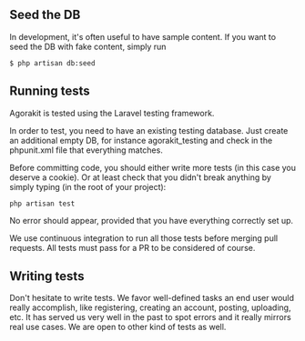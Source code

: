 ## Seed the DB
In development, it's often useful to have sample content. If you want to seed the DB with fake content, simply run

    $ php artisan db:seed

## Running tests
Agorakit is tested using the Laravel testing framework.

In order to test, you need to have an existing testing database. Just create an additional empty DB, for instance agorakit_testing and check in the phpunit.xml file that everything matches.

Before committing code, you should either write more tests (in this case you deserve a cookie). Or at least check that you didn't break anything by simply typing (in the root of your project):

    php artisan test

No error should appear, provided that you have everything correctly set up.

We use continuous integration to run all those tests before merging pull requests. All tests must pass for a PR to be considered of course.

## Writing tests
Don't hesitate to write tests. We favor well-defined tasks an end user would really accomplish, like registering, creating an account, posting, uploading, etc. It has served us very well in the past to spot errors and it really mirrors real use cases. We are open to other kind of tests as well.
